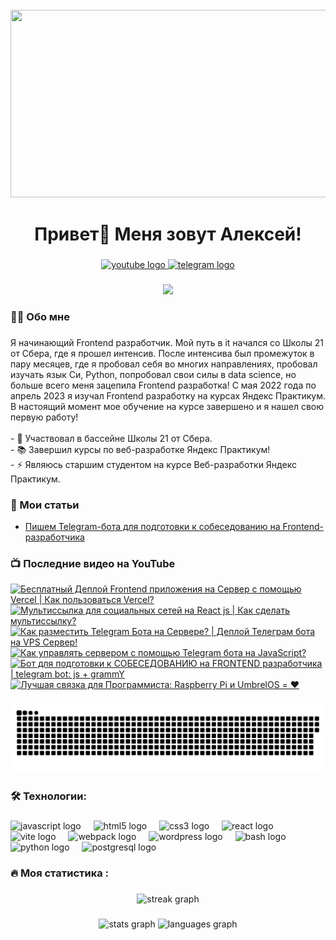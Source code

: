 <br clear="both">

<div align="center">
  <img height="300" width="600" src="https://user-images.githubusercontent.com/74038190/225813708-98b745f2-7d22-48cf-9150-083f1b00d6c9.gif"  />
</div>

###

<h1 align="center">Привет👋 Меня зовут Алексей!</h1>

###

<div align="center">
  <a href="https://www.youtube.com/@tehno.maniak" target="_blank">
    <img src="https://img.shields.io/static/v1?message=Youtube&logo=youtube&label=&color=FF0000&logoColor=white&labelColor=&style=for-the-badge" height="25" alt="youtube logo"  />
  </a>
  <a href="https://t.me/tehnomaniak07" target="_blank">
    <img src="https://img.shields.io/static/v1?message=Telegram&logo=telegram&label=&color=2CA5E0&logoColor=white&labelColor=&style=for-the-badge" height="25" alt="telegram logo"  />
  </a>
</div>

###

<div align="center">
  <img src="https://visitor-badge.laobi.icu/badge?page_id=filimonovalexey.filimonovalexey&"  />
</div>

###

<h3 align="left">👩‍💻  Обо мне</h3>

###

<p align="left">Я начинающий Frontend разработчик. Мой путь в it начался со Школы 21 от Сбера, где я прошел интенсив. После интенсива был промежуток в пару месяцев, где я пробовал себя во многих направлениях, пробовал изучать язык Си, Python, попробовал свои силы в data science, но больше всего меня зацепила Frontend разработка! С мая 2022 года по апрель 2023 я изучал Frontend разработку на курсах Яндекс Практикум. В настоящий момент мое обучение на курсе завершено и я нашел свою первую работу!<br><br>- 🔭 Участвовал в бассейне Школы 21 от Сбера.<br>- 📚 Завершил курсы по веб-разработке Яндекс Практикум!<br>- ⚡ Являюсь старшим студентом на курсе Веб-разработки Яндекс Практикум.</p>

###
<h3 align="left">📕 Мои статьи</h3>

- [Пишем Telegram-бота для подготовки к собеседованию на Frontend-разработчика](https://proglib.io/p/pishem-telegram-bota-dlya-podgotovki-k-sobesedovaniyu-na-frontend-razrabotchika-2024-05-29)

###

<h3 align="left">📺 Последние видео на YouTube</h3>

<!-- BEGIN YOUTUBE-CARDS -->
[![Бесплатный Деплой Frontend приложения на Сервер с помощью Vercel | Как пользоваться Vercel?](https://ytcards.demolab.com/?id=yO0XL-DqEck&title=%D0%91%D0%B5%D1%81%D0%BF%D0%BB%D0%B0%D1%82%D0%BD%D1%8B%D0%B9+%D0%94%D0%B5%D0%BF%D0%BB%D0%BE%D0%B9+Frontend+%D0%BF%D1%80%D0%B8%D0%BB%D0%BE%D0%B6%D0%B5%D0%BD%D0%B8%D1%8F+%D0%BD%D0%B0+%D0%A1%D0%B5%D1%80%D0%B2%D0%B5%D1%80+%D1%81+%D0%BF%D0%BE%D0%BC%D0%BE%D1%89%D1%8C%D1%8E+Vercel+%7C+%D0%9A%D0%B0%D0%BA+%D0%BF%D0%BE%D0%BB%D1%8C%D0%B7%D0%BE%D0%B2%D0%B0%D1%82%D1%8C%D1%81%D1%8F+Vercel%3F&lang=en&timestamp=1719648028&background_color=%230d1117&title_color=%23ffffff&stats_color=%23dedede&max_title_lines=1&width=250&border_radius=5 "Бесплатный Деплой Frontend приложения на Сервер с помощью Vercel | Как пользоваться Vercel?")](https://www.youtube.com/watch?v=yO0XL-DqEck)
[![Мультиссылка для социальных сетей на React js | Как сделать мультиссылку?](https://ytcards.demolab.com/?id=RMDE6FYWRuw&title=%D0%9C%D1%83%D0%BB%D1%8C%D1%82%D0%B8%D1%81%D1%81%D1%8B%D0%BB%D0%BA%D0%B0+%D0%B4%D0%BB%D1%8F+%D1%81%D0%BE%D1%86%D0%B8%D0%B0%D0%BB%D1%8C%D0%BD%D1%8B%D1%85+%D1%81%D0%B5%D1%82%D0%B5%D0%B9+%D0%BD%D0%B0+React+js+%7C+%D0%9A%D0%B0%D0%BA+%D1%81%D0%B4%D0%B5%D0%BB%D0%B0%D1%82%D1%8C+%D0%BC%D1%83%D0%BB%D1%8C%D1%82%D0%B8%D1%81%D1%81%D1%8B%D0%BB%D0%BA%D1%83%3F&lang=en&timestamp=1719323539&background_color=%230d1117&title_color=%23ffffff&stats_color=%23dedede&max_title_lines=1&width=250&border_radius=5 "Мультиссылка для социальных сетей на React js | Как сделать мультиссылку?")](https://www.youtube.com/watch?v=RMDE6FYWRuw)
[![Как разместить Telegram Бота на Сервере? | Деплой Телеграм бота на VPS Сервер!](https://ytcards.demolab.com/?id=vPqAYdjkm4o&title=%D0%9A%D0%B0%D0%BA+%D1%80%D0%B0%D0%B7%D0%BC%D0%B5%D1%81%D1%82%D0%B8%D1%82%D1%8C+Telegram+%D0%91%D0%BE%D1%82%D0%B0+%D0%BD%D0%B0+%D0%A1%D0%B5%D1%80%D0%B2%D0%B5%D1%80%D0%B5%3F+%7C+%D0%94%D0%B5%D0%BF%D0%BB%D0%BE%D0%B9+%D0%A2%D0%B5%D0%BB%D0%B5%D0%B3%D1%80%D0%B0%D0%BC+%D0%B1%D0%BE%D1%82%D0%B0+%D0%BD%D0%B0+VPS+%D0%A1%D0%B5%D1%80%D0%B2%D0%B5%D1%80%21&lang=en&timestamp=1719043230&background_color=%230d1117&title_color=%23ffffff&stats_color=%23dedede&max_title_lines=1&width=250&border_radius=5 "Как разместить Telegram Бота на Сервере? | Деплой Телеграм бота на VPS Сервер!")](https://www.youtube.com/watch?v=vPqAYdjkm4o)
[![Как управлять сервером с помощью Telegram бота на JavaScript?](https://ytcards.demolab.com/?id=Mu7h2maLMUc&title=%D0%9A%D0%B0%D0%BA+%D1%83%D0%BF%D1%80%D0%B0%D0%B2%D0%BB%D1%8F%D1%82%D1%8C+%D1%81%D0%B5%D1%80%D0%B2%D0%B5%D1%80%D0%BE%D0%BC+%D1%81+%D0%BF%D0%BE%D0%BC%D0%BE%D1%89%D1%8C%D1%8E+Telegram+%D0%B1%D0%BE%D1%82%D0%B0+%D0%BD%D0%B0+JavaScript%3F&lang=en&timestamp=1717836994&background_color=%230d1117&title_color=%23ffffff&stats_color=%23dedede&max_title_lines=1&width=250&border_radius=5 "Как управлять сервером с помощью Telegram бота на JavaScript?")](https://www.youtube.com/watch?v=Mu7h2maLMUc)
[![Бот для подготовки к СОБЕСЕДОВАНИЮ на FRONTEND разработчика | telegram bot: js + grammY](https://ytcards.demolab.com/?id=fzgzOgq5_ho&title=%D0%91%D0%BE%D1%82+%D0%B4%D0%BB%D1%8F+%D0%BF%D0%BE%D0%B4%D0%B3%D0%BE%D1%82%D0%BE%D0%B2%D0%BA%D0%B8+%D0%BA+%D0%A1%D0%9E%D0%91%D0%95%D0%A1%D0%95%D0%94%D0%9E%D0%92%D0%90%D0%9D%D0%98%D0%AE+%D0%BD%D0%B0+FRONTEND+%D1%80%D0%B0%D0%B7%D1%80%D0%B0%D0%B1%D0%BE%D1%82%D1%87%D0%B8%D0%BA%D0%B0+%7C+telegram+bot%3A+js+%2B+grammY&lang=en&timestamp=1716627603&background_color=%230d1117&title_color=%23ffffff&stats_color=%23dedede&max_title_lines=1&width=250&border_radius=5 "Бот для подготовки к СОБЕСЕДОВАНИЮ на FRONTEND разработчика | telegram bot: js + grammY")](https://www.youtube.com/watch?v=fzgzOgq5_ho)
[![Лучшая связка для Программиста: Raspberry Pi и UmbrelOS = ❤️](https://ytcards.demolab.com/?id=F949at7HLSs&title=%D0%9B%D1%83%D1%87%D1%88%D0%B0%D1%8F+%D1%81%D0%B2%D1%8F%D0%B7%D0%BA%D0%B0+%D0%B4%D0%BB%D1%8F+%D0%9F%D1%80%D0%BE%D0%B3%D1%80%D0%B0%D0%BC%D0%BC%D0%B8%D1%81%D1%82%D0%B0%3A+Raspberry+Pi+%D0%B8+UmbrelOS+%3D+%E2%9D%A4%EF%B8%8F&lang=en&timestamp=1715684416&background_color=%230d1117&title_color=%23ffffff&stats_color=%23dedede&max_title_lines=1&width=250&border_radius=5 "Лучшая связка для Программиста: Raspberry Pi и UmbrelOS = ❤️")](https://www.youtube.com/watch?v=F949at7HLSs)
<!-- END YOUTUBE-CARDS -->

###

<p align="center">
 <img width="600" src="assets/github-snake.svg" alt="snake"/>
</p>

###

<h3 align="left">🛠 Технологии:</h3>

###

<div align="left">
  <img src="https://cdn.jsdelivr.net/gh/devicons/devicon/icons/javascript/javascript-original.svg" height="40" alt="javascript logo"  />
  <img width="12" />
  <img src="https://cdn.jsdelivr.net/gh/devicons/devicon/icons/html5/html5-original.svg" height="40" alt="html5 logo"  />
  <img width="12" />
  <img src="https://cdn.jsdelivr.net/gh/devicons/devicon/icons/css3/css3-original.svg" height="40" alt="css3 logo"  />
  <img width="12" />
  <img src="https://cdn.jsdelivr.net/gh/devicons/devicon/icons/react/react-original.svg" height="40" alt="react logo"  />
  <img width="12" />
  <img src="https://skillicons.dev/icons?i=vite" height="40" alt="vite logo"  />
  <img width="12" />
  <img src="https://cdn.simpleicons.org/webpack/8DD6F9" height="40" alt="webpack logo"  />
  <img width="12" />
  <img src="https://skillicons.dev/icons?i=wordpress" height="40" alt="wordpress logo"  />
  <img width="12" />
  <img src="https://cdn.simpleicons.org/gnubash/4EAA25" height="40" alt="bash logo"  />
  <img width="12" />
  <img src="https://skillicons.dev/icons?i=py" height="40" alt="python logo"  />
  <img width="12" />
  <img src="https://skillicons.dev/icons?i=postgres" height="40" alt="postgresql logo"  />
</div>

###

<h3 align="left">🔥   Моя статистика :</h3>

###

<div align="center">
  <img src="https://streak-stats.demolab.com?user=filimonovalexey&locale=en&mode=daily&theme=dark&hide_border=false&border_radius=5&order=3" height="220" alt="streak graph"  />
</div>

###

<div align="center">
  <img src="https://github-readme-stats.vercel.app/api?username=filimonovalexey&hide_title=false&hide_rank=false&show_icons=true&include_all_commits=true&count_private=true&disable_animations=false&theme=dracula&locale=en&hide_border=false&order=1" height="150" alt="stats graph"  />
  <img src="https://github-readme-stats.vercel.app/api/top-langs?username=filimonovalexey&locale=en&hide_title=false&layout=compact&card_width=320&langs_count=5&theme=dracula&hide_border=false&order=2" height="150" alt="languages graph"  />
</div>

###